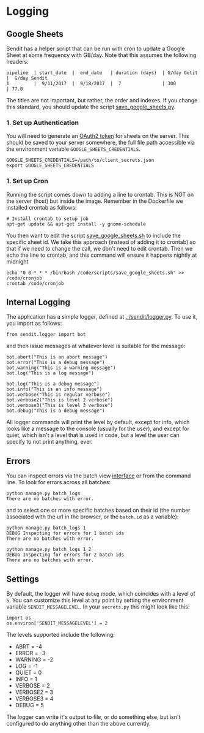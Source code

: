 # Logging

## Google Sheets
Sendit has a helper script that can be run with cron to update a Google Sheet at some
frequency with GB/day. Note that this assumes the following headers:

```
pipeline  | start_date  |  end_date   | duration (days)  | G/day Getit  |  G/day Sendit
1         |  9/11/2017  |  9/18/2017  |  7               | 300          | 77.0				
```

The titles are not important, but rather, the order and indexes. If you change this standard,
you should update the script [save_google_sheets.py](../scripts/save_google_sheets.py).

### 1. Set up Authentication
You will need to generate an [OAuth2 token](https://developers.google.com/sheets/api/guides/authorizing) for sheets on the server. This should be saved
to your server somewhere, the full file path accessible via the environment variable `GOOGLE_SHEETS_CREDENTIALS`.

```
GOOGLE_SHEETS_CREDENTIALS=/path/to/client_secrets.json
export GOOGLE_SHEETS_CREDENTIALS
```

### 1. Set up Cron
Running the script comes down to adding a line to crontab. This is NOT on the server (host) but
inside the image. Remember in the Dockerfile we installed crontab as follows:

```
# Install crontab to setup job
apt-get update && apt-get install -y gnome-schedule
```

You then want to edit the script [save_google_sheets.sh](../scripts/save_google_sheets.sh) to include
the specific sheet id. We take this approach (instead of adding it to crontab) so that if we need to
change the call, we don't need to edit crontab. Then we echo the line to crontab, and this command
will ensure it happens nightly at midnight

```
echo "0 0 * * * /bin/bash /code/scripts/save_google_sheets.sh" >> /code/cronjob
crontab /code/cronjob
```

## Internal Logging
The application has a simple logger, defined at [../sendit/logger.py](logger.py). To use it, you import as follows:

```
from sendit.logger import bot
```

and then issue messages at whatever level is suitable for the message:

```
bot.abort("This is an abort message")
bot.error("This is a debug message")
bot.warning("This is a warning message")
bot.log("This is a log message")

bot.log("This is a debug message")
bot.info("This is an info message")
bot.verbose("This is regular verbose")
bot.verbose2("This is level 2 verbose")
bot.verbose3("This is level 3 verbose")
bot.debug("This is a debug message")
```

All logger commands will print the level by default, except for info, which looks like a message to the console (usually for the user), and except for quiet, which isn't a level that is used in code, but a level the user can specify to not print anything, ever.

## Errors
You can inspect errors via the batch view [interface](interface.md) or from the command line. To look for errors across all batches:

```
python manage.py batch_logs
There are no batches with error.
```

and to select one or more specific batches based on their id (the number associated with the url in the browser, or the `batch.id` as a variable):

```
python manage.py batch_logs 1
DEBUG Inspecting for errors for 1 batch ids
There are no batches with error.

python manage.py batch_logs 1 2
DEBUG Inspecting for errors for 2 batch ids
There are no batches with error.
```


## Settings
By default, the logger will have `debug` mode, which coincides with a level of `5`. You can customize this level at any point by setting the environment variable `SENDIT_MESSAGELEVEL`. In your `secrets.py` this might look like this:


```
import os
os.environ['SENDIT_MESSAGELEVEL'] = 2
```

The levels supported include the following:

 - ABRT = -4
 - ERROR = -3
 - WARNING = -2
 - LOG = -1
 - QUIET = 0
 - INFO = 1
 - VERBOSE  = 2
 - VERBOSE2 = 3
 - VERBOSE3 = 4
 - DEBUG = 5


The logger can write it's output to file, or do something else, but isn't configured to do anything other than the above currently.
